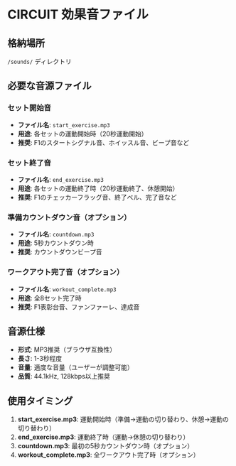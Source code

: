 # CIRCUIT 効果音ファイル

## 格納場所
`/sounds/` ディレクトリ

## 必要な音源ファイル

### セット開始音
- **ファイル名**: `start_exercise.mp3`
- **用途**: 各セットの運動開始時（20秒運動開始）
- **推奨**: F1のスタートシグナル音、ホイッスル音、ビープ音など

### セット終了音
- **ファイル名**: `end_exercise.mp3`
- **用途**: 各セットの運動終了時（20秒運動終了、休憩開始）
- **推奨**: F1のチェッカーフラッグ音、終了ベル、完了音など

### 準備カウントダウン音（オプション）
- **ファイル名**: `countdown.mp3`
- **用途**: 5秒カウントダウン時
- **推奨**: カウントダウンビープ音

### ワークアウト完了音（オプション）
- **ファイル名**: `workout_complete.mp3`
- **用途**: 全8セット完了時
- **推奨**: F1表彰台音、ファンファーレ、達成音

## 音源仕様
- **形式**: MP3推奨（ブラウザ互換性）
- **長さ**: 1-3秒程度
- **音量**: 適度な音量（ユーザーが調整可能）
- **品質**: 44.1kHz, 128kbps以上推奨

## 使用タイミング
1. **start_exercise.mp3**: 運動開始時（準備→運動の切り替わり、休憩→運動の切り替わり）
2. **end_exercise.mp3**: 運動終了時（運動→休憩の切り替わり）
3. **countdown.mp3**: 最初の5秒カウントダウン時（オプション）
4. **workout_complete.mp3**: 全ワークアウト完了時（オプション）
